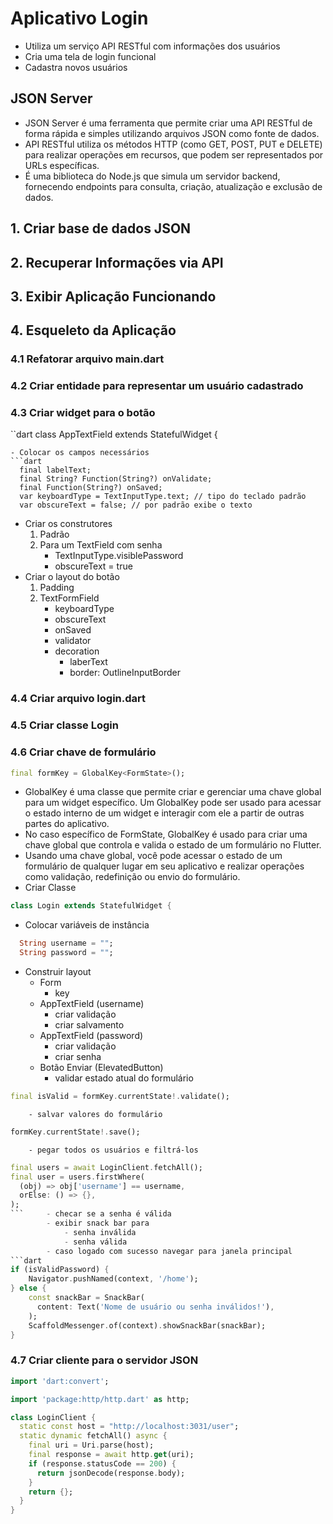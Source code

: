 # Aplicativo Login
- Utiliza um serviço API RESTful com informações dos usuários
- Cria uma tela de login funcional
- Cadastra novos usuários

## JSON Server
- JSON Server é uma ferramenta que permite criar uma API RESTful de forma rápida e simples utilizando arquivos JSON como fonte de dados. 
- API RESTful utiliza os métodos HTTP (como GET, POST, PUT e DELETE) para realizar operações em recursos, que podem ser representados por URLs específicas.
- É uma biblioteca do Node.js que simula um servidor backend, fornecendo endpoints para consulta, criação, atualização e exclusão de dados.

## 1. Criar base de dados JSON
## 2. Recuperar Informações via API
## 3. Exibir Aplicação Funcionando
## 4. Esqueleto da Aplicação
### 4.1 Refatorar arquivo main.dart
### 4.2 Criar entidade para representar um usuário cadastrado
### 4.3 Criar widget para o botão
``dart
class AppTextField extends StatefulWidget {
```
- Colocar os campos necessários
```dart
  final labelText;
  final String? Function(String?) onValidate;
  final Function(String?) onSaved;
  var keyboardType = TextInputType.text; // tipo do teclado padrão
  var obscureText = false; // por padrão exibe o texto
``` 
- Criar os construtores
	1. Padrão
	2. Para um TextField com senha
		- TextInputType.visiblePassword
		- obscureText = true
- Criar o layout do botão
	1. Padding
	2. TextFormField
		- keyboardType
		- obscureText
		- onSaved
		- validator
		- decoration
			- laberText
			- border: OutlineInputBorder
### 4.4 Criar arquivo login.dart
### 4.5 Criar classe Login
### 4.6 Criar chave de formulário
```dart
final formKey = GlobalKey<FormState>();
```
- GlobalKey é uma classe que permite criar e gerenciar uma chave global para um widget específico. Um GlobalKey pode ser usado para acessar o estado interno de um widget e interagir com ele a partir de outras partes do aplicativo.
- No caso específico de FormState, GlobalKey<FormState> é usado para criar uma chave global que controla e valida o estado de um formulário no Flutter.
- Usando uma chave global, você pode acessar o estado de um formulário de qualquer lugar em seu aplicativo e realizar operações como validação, redefinição ou envio do formulário.
- Criar Classe
```dart
class Login extends StatefulWidget {
``` 
- Colocar variáveis de instância
```dart
  String username = "";
  String password = "";
```
- Construir layout
	- Form
		- key
	- AppTextField (username)
		- criar validação
		- criar salvamento
	- AppTextField (password)
		- criar validação
		- criar senha
	- Botão Enviar (ElevatedButton)
		- validar estado atual do formulário
```dart
final isValid = formKey.currentState!.validate();
```
		- salvar valores do formulário
```dart
formKey.currentState!.save();
```
		- pegar todos os usuários e filtrá-los
```dart
final users = await LoginClient.fetchAll();
final user = users.firstWhere(
  (obj) => obj['username'] == username,
  orElse: () => {},
);
``` 	- checar se a senha é válida
		- exibir snack bar para
			- senha inválida
			- senha válida
		- caso logado com sucesso navegar para janela principal
```dart
if (isValidPassword) {
	Navigator.pushNamed(context, '/home');
} else {
	const snackBar = SnackBar(
	  content: Text('Nome de usuário ou senha inválidos!'),
	);
	ScaffoldMessenger.of(context).showSnackBar(snackBar);
}
```
### 4.7 Criar cliente para o servidor JSON
```dart
import 'dart:convert';

import 'package:http/http.dart' as http;

class LoginClient {
  static const host = "http://localhost:3031/user";
  static dynamic fetchAll() async {
    final uri = Uri.parse(host);
    final response = await http.get(uri);
    if (response.statusCode == 200) {
      return jsonDecode(response.body);
    }
    return {};
  }
}
```
